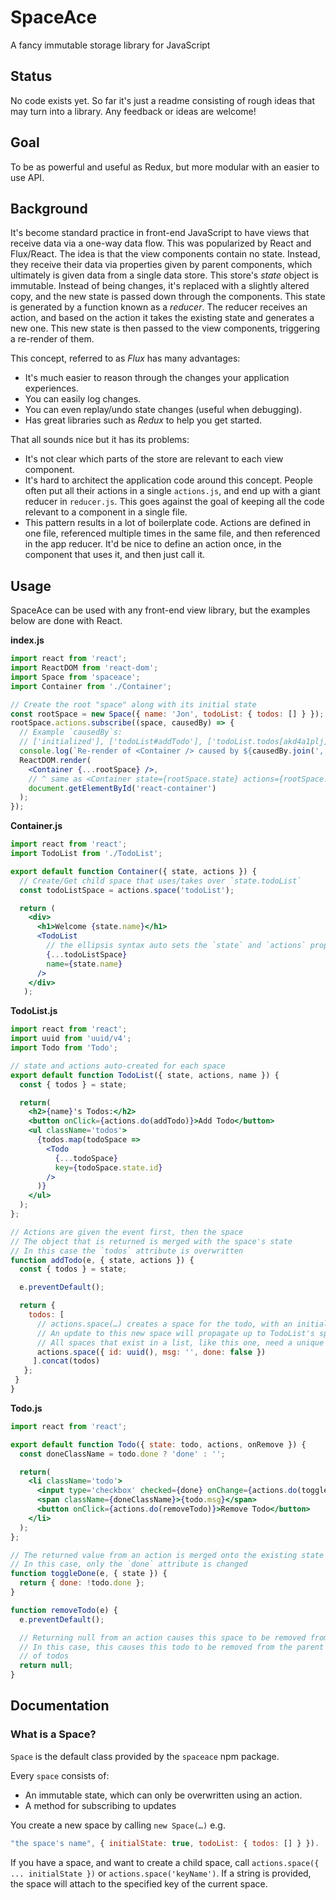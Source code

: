 # SpaceAce

A fancy immutable storage library for JavaScript

## Status

No code exists yet. So far it's just a readme consisting of rough ideas that may turn into a library. Any feedback or ideas are welcome!

## Goal

To be as powerful and useful as Redux, but more modular with an easier to use API.

## Background

It's become standard practice in front-end JavaScript to have views that receive data via a one-way data flow. This was popularized by React and Flux/React. The idea is that the view components contain no state. Instead, they receive their data via properties given by parent components, which ultimately is given data from a single data store. This store's _state_ object is immutable. Instead of being changes, it's replaced with a slightly altered copy, and the new state is passed down through the components. This state is generated by a function known as a _reducer_. The reducer receives an action, and based on the action it takes the existing state and generates a new one. This new state is then passed to the view components, triggering a re-render of them.

This concept, referred to as _Flux_ has many advantages:

- It's much easier to reason through the changes your application experiences.
- You can easily log changes.
- You can even replay/undo state changes (useful when debugging).
- Has great libraries such as _Redux_ to help you get started.

That all sounds nice but it has its problems:
- It's not clear which parts of the store are relevant to each view component.
- It's hard to architect the application code around this concept. People often put all their actions in a single `actions.js`, and end up with a giant reducer in `reducer.js`. This goes against the goal of keeping all the code relevant to a component in a single file.
- This pattern results in a lot of boilerplate code. Actions are defined in one file, referenced multiple times in the same file, and then referenced in the app reducer. It'd be nice to define an action once, in the component that uses it, and then just call it.

## Usage

SpaceAce can be used with any front-end view library, but the examples below are done with React.

**index.js**
```jsx
import react from 'react';
import ReactDOM from 'react-dom';
import Space from 'spaceace';
import Container from './Container';

// Create the root "space" along with its initial state
const rootSpace = new Space({ name: 'Jon', todoList: { todos: [] } });
rootSpace.actions.subscribe((space, causedBy) => {
  // Example `causedBy`s:
  // ['initialized'], ['todoList#addTodo'], ['todoList.todos[akd4a1plj]#toggleDone']
  console.log(`Re-render of <Container /> caused by ${causedBy.join(', ')}`);
  ReactDOM.render(
    <Container {...rootSpace} />,
    // ^ same as <Container state={rootSpace.state} actions={rootSpace.actions} />
    document.getElementById('react-container')
  );
});
```

**Container.js**
```jsx
import react from 'react';
import TodoList from './TodoList';

export default function Container({ state, actions }) {
  // Create/Get child space that uses/takes over `state.todoList`
  const todoListSpace = actions.space('todoList');

  return (
    <div>
      <h1>Welcome {state.name}</h1>
      <TodoList
        // the ellipsis syntax auto sets the `state` and `actions` props
        {...todoListSpace}
        name={state.name}
      />
    </div>
   );
```

**TodoList.js**
```jsx
import react from 'react';
import uuid from 'uuid/v4';
import Todo from 'Todo';

// state and actions auto-created for each space
export default function TodoList({ state, actions, name }) {
  const { todos } = state;

  return(
    <h2>{name}'s Todos:</h2>
    <button onClick={actions.do(addTodo)}>Add Todo</button>
    <ul className='todos'>
      {todos.map(todoSpace =>
        <Todo
          {...todoSpace}
          key={todoSpace.state.id}
        />
      )}
    </ul>
  );
};

// Actions are given the event first, then the space
// The object that is returned is merged with the space's state
// In this case the `todos` attribute is overwritten
function addTodo(e, { state, actions }) {
  const { todos } = state;

  e.preventDefault();

  return {
    todos: [
      // actions.space(…) creates a space for the todo, with an initial state
      // An update to this new space will propagate up to TodoList's space
      // All spaces that exist in a list, like this one, need a unique 'id' or 'key' attribute
      actions.space({ id: uuid(), msg: '', done: false })
     ].concat(todos)
   };
 }
}
```

**Todo.js**
```jsx
import react from 'react';

export default function Todo({ state: todo, actions, onRemove }) {
  const doneClassName = todo.done ? 'done' : '';

  return(
    <li className='todo'>
      <input type='checkbox' checked={done} onChange={actions.do(toggleDone)} />
      <span className={doneClassName}>{todo.msg}</span>
      <button onClick={actions.do(removeTodo)}>Remove Todo</button>
    </li>
  );
};

// The returned value from an action is merged onto the existing state
// In this case, only the `done` attribute is changed
function toggleDone(e, { state }) {
  return { done: !todo.done };
}

function removeTodo(e) {
  e.preventDefault();

  // Returning null from an action causes this space to be removed from its parent
  // In this case, this causes this todo to be removed from the parent's list
  // of todos
  return null;
}
```

## Documentation

### What is a Space?

`Space` is the default class provided by the `spaceace` npm package.

Every `space` consists of:
- An immutable state, which can only be overwritten using an action.
- A method for subscribing to updates

You create a new space by calling `new Space(…)` e.g.
```javascript
"the space's name", { initialState: true, todoList: { todos: [] } }).
```

If you have a space, and want to create a child space, call `actions.space({ ... initialState })` or
`actions.space('keyName')`. If a string is provided, the space will attach to the specified key of
the current space.
